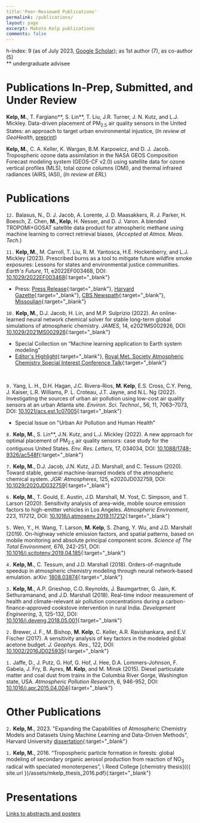 ```yaml
---
title:'Peer-Reviewed Publications'
permalink: /publications/
layout: page
excerpt: Makoto Kelp publications
comments: false
---
```


h-index: 9 (as of July 2023, [Google Scholar](https://scholar.google.com/citations?user=jW7E7XAAAAAJ&hl=en)); as 1st author (7), as co-author (5)
<br/> \*\* undergraduate advisee

<!-- ## Submitted and Under Review -->
# Publications In-Prep, Submitted, and Under Review

**Kelp, M.**, T. Fargiano\*\*, S. Lin\*\*, T. Liu, J.R. Turner, J. N. Kutz, and L.J. Mickley. Data-driven placement of PM<sub>2.5</sub>
air quality sensors in the United States: an approach to target urban environmental injustice, (*In review at GeoHealth*, [preprint](https://eartharxiv.org/repository/view/5099/))

**Kelp, M.**, C. A. Keller, K. Wargan, B.M. Karpowicz, and D. J. Jacob.  Tropospheric ozone data assimilation in the NASA GEOS Composition Forecast modeling system (GEOS-CF v2.0) using satellite data for ozone vertical profiles (MLS), total ozone columns (OMI), and thermal infrared radiances (AIRS, IASI), (*In review at ERL*)



# Publications

<!-- ## **2023** -->

`12.` Balasus, N., D. J. Jacob, A. Lorente, J. D. Maasakkers, R. J. Parker, H. Boesch, Z. Chen,  **M., Kelp**, H. Nesser, and D. J. Varon. A blended TROPOMI+GOSAT satellite data product for atmospheric methane using machine learning to correct retrieval biases, (*Accepted at Atmos. Meas. Tech.*)  

`11.` **Kelp, M.**, M. Carroll, T. Liu, R. M. Yantosca, H.E. Hockenberry, and L.J. Mickley (2023). Prescribed burns as a tool to mitigate future wildfire smoke exposures: Lessons for states and environmental justice communities. *Earth's Future*, 11, e2022EF003468, DOI: [10.1029/2022EF003468](https://agupubs.onlinelibrary.wiley.com/doi/10.1029/2022EF003468){:target="_blank"} <br />
* Press: [Press Release](https://seas.harvard.edu/news/2023/06/how-prescribed-burns-could-limit-megafires-california-oregon-and-washington?utm_content=buffer31c4b&utm_medium=social&utm_source=twitter.com&utm_campaign=Buffer%7D%7BPress){:target="_blank"}, [Harvard Gazette](https://news.harvard.edu/gazette/story/2023/06/how-prescribed-burns-could-limit-megafires-in-u-s-west/?utm_source=SilverpopMailing&utm_medium=email&utm_campaign=Daily%20Gazette%2020230615%20(1)%7D%7BHarvard){:target="_blank"}, [CBS Newspath](http://www.newson6.com/story/64b03b31b48d07072d5e2e82/how-to-prevent-wildfire-smoke-scientists-say-more-fires-may-be-the-answer%7D%7BCBS){:target="_blank"}, [Missoulian](https://missoulian.com/news/local/more-fire-could-help-pacific-states/article_6d25a198-0f9d-11ee-a933-3f7779387b91.html%7d%7bmissoulian){:target="_blank"} <br />
<!-- ## **2022** -->


`10.` **Kelp, M.**, D.J. Jacob, H. Lin, and M.P. Sulprizio (2022). An online-learned neural network chemical
solver for stable long-term global simulations of atmospheric chemistry. *JAMES*, 14, e2021MS002926, DOI: [10.1029/2021MS002926](https://doi.org/10.1029/2021MS002926){:target="_blank"} <br />
* Special Collection on “Machine learning application to Earth system modeling”
* [Editor's Highlight](https://eos.org/editor-highlights/accurate-and-fast-emulation-with-online-machine-learning){:target="_blank"}, [Royal Met. Society Atmospheric Chemistry Special Interest Conference Talk](https://youtu.be/AKomky52rPU?t=5561){:target="_blank"}

<br>

`9.` Yang, L. H., D.H. Hagan, J.C. Rivera-Rios, **M. Kelp**, E.S. Cross, C.Y. Peng, J. Kaiser, L.R. Williams, P. L. Croteau, J.T. Jayne, and N.L. Ng (2022). Investigating the sources of urban air pollution using low-cost air quality sensors at an urban Atlanta site. *Environ. Sci. Technol.*, 56, 11, 7063–7073, DOI: [10.1021/acs.est.1c07005](https://pubs.acs.org/doi/10.1021/acs.est.1c07005){:target="_blank"} <br />
* Special Issue on "Urban Air Pollution and Human Health"

`8.` **Kelp, M.**, S. Lin\*\*, J.N. Kutz, and L.J. Mickley (2022). A new approach for optimal placement of PM<sub>2.5</sub>
air quality sensors: case study for the contiguous United States. *Env. Res. Letters*, 17, 034034, DOI: [10.1088/1748-9326/ac548f](https://iopscience.iop.org/article/10.1088/1748-9326/ac548f){:target="_blank"}  


<!-- ## **2020** -->

`7.` **Kelp, M.**, D.J. Jacob, J.N. Kutz, J.D. Marshall, and C. Tessum (2020). Toward stable, general
machine-learned models of the atmospheric chemical system. *JGR: Atmospheres*, 125, e2020JD032759,
DOI: [10.1029/2020JD032759](https://agupubs.onlinelibrary.wiley.com/doi/10.1029/2020JD032759){:target="_blank"}

`6.` **Kelp, M.**, T. Gould, E. Austin, J.D. Marshall, M. Yost, C. Simpson, and T. Larson (2020).
Sensitivity analysis of area-wide, mobile source emission factors to high-emitter vehicles in Los
Angeles. *Atmospheric Environment*, 223, 117212, DOI: [10.1016/j.atmosenv.2019.117212](https://www.sciencedirect.com/science/article/abs/pii/S1352231019308519){:target="_blank"}

<!-- ## **2019** -->

`5.` Wen, Y., H. Wang, T. Larson, **M. Kelp**, S. Zhang, Y. Wu, and J.D. Marshall (2019). On-highway
vehicle emission factors, and spatial patterns, based on mobile monitoring and absolute principal
component score. *Science of The Total Environment*, 676, 242-251, DOI: [10.1016/j.scitotenv.2019.04.185](https://www.sciencedirect.com/science/article/abs/pii/S0048969719317140){:target="_blank"}

<!-- ## **2018** -->

`4.` **Kelp, M.**, C. Tessum, and J.D. Marshall (2018). Orders-of-magnitude speedup in atmospheric chemistry modeling through neural network-based emulation. arXiv: [1808.03874](https://arxiv.org/abs/1808.03874){:target="_blank"}

`3.` **Kelp, M.**, A.P. Grieshop, C.O. Reynolds, J. Baumgartner, G. Jain, K. Sethuramanand, and J.D. Marshall (2018). Real-time indoor measurement of health and climate-relevant air pollution concentrations during a carbon-finance-approved cookstove intervention in rural India. *Development Engineering*, 3, 125-132, DOI: [10.1016/j.deveng.2018.05.001](https://www.sciencedirect.com/science/article/pii/S2352728517300726){:target="_blank"}

<!-- ## **2017** -->
`2.`  Brewer, J. F., M. Bishop, **M. Kelp**, C. Keller, A.R. Ravishankara, and E.V. Fischer (2017). A
sensitivity analysis of key factors in the modeled global acetone budget. *J. Geophys. Res.*, 122,
DOI: [10.1002/2016JD025935](https://agupubs.onlinelibrary.wiley.com/doi/full/10.1002/2016JD025935){:target="_blank"}

<!-- ## **2015** -->
`1.`  Jaffe, D., J. Putz, G. Hof, G. Hof, J. Hee, D.A. Lommers-Johnson, F. Gabela, J. Fry, B. Ayres, **M. Kelp**, and M. Minsk (2015).
Diesel particulate matter and coal dust from trains in the Columbia River Gorge, Washington state, USA. *Atmospheric Pollution Research*, 6, 946-952,
DOI: [10.1016/j.apr.2015.04.004](https://www.sciencedirect.com/science/article/abs/pii/S1309104215000057){:target="_blank"}


# Other Publications

`2.` **Kelp, M.**, 2023. "Expanding the Capabilities of Atmospheric Chemistry Models and Datasets Using Machine Learning and Data-Driven Methods", Harvard University [dissertation](https://www.proquest.com/docview/2821571494){:target="_blank"}

`1.` **Kelp, M.**, 2016. “Tropospheric particle formation in forests: global modeling of secondary organic aerosol production from reaction of NO<sub>3</sub> radical with speciated monoterpenes”, \\
Reed College [chemistry thesis]({{ site.url }}/assets/mkelp_thesis_2016.pdf){:target="_blank"}


# Presentations

[Links to abstracts and posters](https://mkelp.github.io/presentations)

